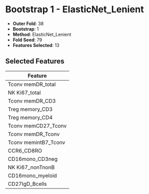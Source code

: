 # Bootstrap 1 - ElasticNet_Lenient

- **Outer Fold**: 38
- **Bootstrap**: 1
- **Method**: ElasticNet_Lenient
- **Fold Seed**: 79
- **Features Selected**: 13

## Selected Features

| Feature |
|---------|
| Tconv memDR_total |
| NK Ki67_total |
| Tconv memDR_CD3 |
| Treg memory_CD3 |
| Treg memory_CD4 |
| Tconv memCD27_Tconv |
| Tconv memDR_Tconv |
| Tconv memintB7_Tconv |
| CCR6_CD8RO |
| CD16mono_CD3neg |
| NK Ki67_nonTnonB |
| CD16mono_myeloid |
| CD27IgD_Bcells |
